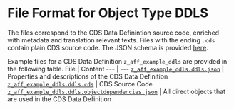 # File Format for Object Type DDLS

The files correspond to the CDS Data Definintion source code, enriched with metadata and translation relevant texts.
Files with the ending `.cds` contain plain CDS source code.
The JSON schema is provided [here](./ddls.json).

Example files for a CDS Data Definition `z_aff_example_ddls` are provided in the following table.
File | Content
 --- | ---
[`z_aff_example_ddls.ddls.json`](./examples/z_aff_example_ddls.ddls.json)                                   | Properties and descriptions of the CDS Data Definition
[`z_aff_example_ddls.ddls.cds`](./examples/z_aff_example_ddls.cds)                                          | CDS Source Code
[`z_aff_example_ddls.ddls.objectdependencies.json`](./examples/z_aff_example_ddls.objectdependencies.json)  | All direct objects that are used in the CDS Data Definition
